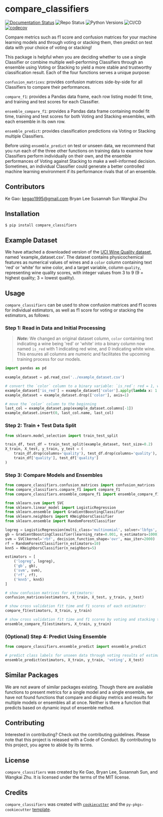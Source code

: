 # compare_classifiers 
[![Documentation Status](https://readthedocs.org/projects/compare-classifiers-524/badge/?version=latest)](https://compare-classifiers-524.readthedocs.io/en/latest/?badge=latest)
![Repo Status](https://img.shields.io/badge/repo%20status-Active-brightgreen)
![Python Versions](https://img.shields.io/badge/python-3.11%20%7C%203.12%20%7C%203.13-blue)
![CI/CD](https://github.com/UBC-MDS/compare_classifiers/actions/workflows/ci-cd.yml/badge.svg)
[![codecov](https://codecov.io/gh/UBC-MDS/compare_classifiers/graph/badge.svg?token=Divjf41jU3)](https://codecov.io/gh/UBC-MDS/compare_classifiers)

Compare metrics such as f1 score and confusion matrices for your machine learning models and through voting or stacking them, then predict on test data with your choice of voting or stacking!

This package is helpful when you are deciding whether to use a single Classifier or combine multiple well-performing Classifiers through an ensemble using Voting or Stacking to yield a more stable and trustworthy classification result. Each of the four functions serves a unique purpose:

`confusion_matrices`: provides confusion matrices side-by-side for all Classifiers to compare their performances.

`compare_f1`: provides a Pandas data frame, each row listing model fit time, and training and test scores for each Classifier.

`ensemble_compare_f1`: provides a Pandas data frame containing model fit time, training and test scores for both Voting and Stacking ensembles, with each ensemble in its own row.

`ensemble_predict`: provides classification predictions via Voting or Stacking multiple Classifiers.

Before using `ensemble_predict` on test or unseen data, we recommend that you run each of the three other functions on training data to examine how Classifiers perform individually on their own, and the ensemble performances of Voting against Stacking to make a well-informed decision. Sometimes, an individual Classifier could generate a better controlled machine learning environment if its performance rivals that of an ensemble.

## Contributors

Ke Gao: kegao1995@gmail.com
Bryan Lee
Susannah Sun
Wangkai Zhu

## Installation

```bash
$ pip install compare_classifiers
```

## Example Dataset

We have attached a downloaded version of the [UCI Wine Quality dataset](https://archive.ics.uci.edu/dataset/186/wine+quality), named 'example_dataset.csv'. The dataset contains physicochemical features as numerical values of wines and a `color` column containing text 'red' or 'white' for wine color, and a target variable, column `quality`, representing wine quality scores, with integer values from 3 to 9 (9 = highest quality; 3 = lowest quality).

## Usage

`compare_classifiers` can be used to show confusion matrices and f1 scores for individual estimators, as well as f1 score for voting or stacking the estimators,
as follows:

### Step 1: Read in Data and Initial Processing

> _**Note:**_ We changed an original dataset column, `color` containing text indicating a wine being 'red' or 'white' into a binary column now named `is_red` with 1 indicating red wine, and 0 indicating white wine. This ensures all columns are numeric and facilitates the upcoming training process for our models.

```python
import pandas as pd
  
example_dataset = pd.read_csv('../example_dataset.csv')

# convert the `color` column to a binary variable: `is_red`: red = 1, white = 0, and drop the original `color` column
example_dataset['is_red'] = example_dataset['color'].apply(lambda x: 1 if x == 'red' else 0)
example_dataset = example_dataset.drop(['color'], axis=1)

# move the `color` column to the beginning
last_col = example_dataset.pop(example_dataset.columns[-1])
example_dataset.insert(0, last_col.name, last_col)
```

### Step 2: Train + Test Data Split

```python
from sklearn.model_selection import train_test_split

train_df, test_df = train_test_split(example_dataset, test_size=0.2)
X_train, X_test, y_train, y_test = (
    train_df.drop(columns='quality'), test_df.drop(columns='quality'),
    train_df['quality'], test_df['quality']
)
```

### Step 3: Compare Models and Ensembles

```python
from compare_classifiers.confusion_matrices import confusion_matrices
from compare_classifiers.compare_f1 import compare_f1
from compare_classifiers.ensemble_compare_f1 import ensemble_compare_f1

from sklearn.svm import SVC
from sklearn.linear_model import LogisticRegression
from sklearn.ensemble import GradientBoostingClassifier
from sklearn.neighbors import KNeighborsClassifier
from sklearn.ensemble import RandomForestClassifier

logreg = LogisticRegression(multi_class='multinomial', solver='lbfgs', C=92)
gb = GradientBoostingClassifier(learning_rate=0.001, n_estimators=1000)
svm = SVC(kernel='rbf', decision_function_shape='ovr', max_iter=2000)
rf = RandomForestClassifier(n_estimators=10)
knn5 = KNeighborsClassifier(n_neighbors=5)

estimators = [
    ('logreg', logreg),
    ('gb', gb),
    ('svm', svm),
    ('rf', rf),
    ('knn5', knn5)
]

# show confusion matrices for estimators:
confusion_matrices(estimators, X_train, X_test, y_train, y_test)

# show cross validation fit time and f1 scores of each estimator:
compare_f1(estimators, X_train, y_train) 

# show cross validation fit time and f1 scores by voting and stacking the estimators:
ensemble_compare_f1(estimators, X_train, y_train) 
```

### (Optional) Step 4: Predict Using Ensemble

```python
from compare_classifiers.ensemble_predict import ensemble_predict

# predict class labels for unseen data through voting results of estimators:
ensemble_predict(estimators, X_train, y_train, 'voting', X_test) 
```

## Similar Packages

We are not aware of similar packages existing. Though there are available functions to present metrics for a single model and a single ensemble, we have not found functions that compare and display metrics and results for multiple models or ensembles all at once. Neither is there a function that predicts based on dynamic input of ensemble method.

## Contributing

Interested in contributing? Check out the contributing guidelines. Please note that this project is released with a Code of Conduct. By contributing to this project, you agree to abide by its terms.

## License

`compare_classifiers` was created by Ke Gao, Bryan Lee, Susannah Sun, and Wangkai Zhu. It is licensed under the terms of the MIT license.

## Credits

`compare_classifiers` was created with [`cookiecutter`](https://cookiecutter.readthedocs.io/en/latest/) and the `py-pkgs-cookiecutter` [template](https://github.com/py-pkgs/py-pkgs-cookiecutter).
